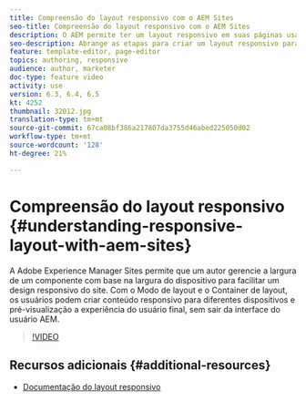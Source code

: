 ```yaml
---
title: Compreensão do layout responsivo com o AEM Sites
seo-title: Compreensão do layout responsivo com o AEM Sites
description: O AEM permite ter um layout responsivo em suas páginas usando o componente Contêiner de layout. Com o Layout responsivo, os autores de conteúdo podem criar conteúdo responsivo para diferentes dispositivos e experiência de usuário final de pré-visualização dentro do AEM.
seo-description: Abrange as etapas para criar um layout responsivo para diferentes dispositivos
feature: template-editor, page-editor
topics: authoring, responsive
audience: author, marketer
doc-type: feature video
activity: use
version: 6.3, 6.4, 6.5
kt: 4252
thumbnail: 32012.jpg
translation-type: tm+mt
source-git-commit: 67ca08bf386a217807da3755d46abed225050d02
workflow-type: tm+mt
source-wordcount: '128'
ht-degree: 21%

---
```



# Compreensão do layout responsivo {#understanding-responsive-layout-with-aem-sites}

A Adobe Experience Manager Sites permite que um autor gerencie a largura de um componente com base na largura do dispositivo para facilitar um design responsivo do site. Com o Modo de layout e o Container de layout, os usuários podem criar conteúdo responsivo para diferentes dispositivos e pré-visualização a experiência do usuário final, sem sair da interface do usuário AEM.

>[!VIDEO](https://video.tv.adobe.com/v/32012?quality=12&learn=on)

## Recursos adicionais {#additional-resources}

* [Documentação do layout responsivo](https://docs.adobe.com/content/help/pt-BR/experience-manager-65/authoring/siteandpage/responsive-layout.translate.html)

